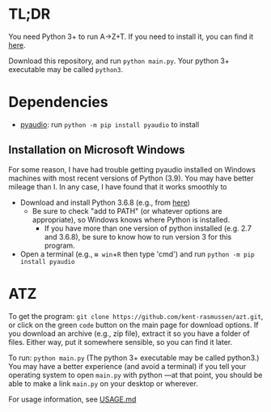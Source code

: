 # TL;DR
You need Python 3+ to run A→Z+T. If you need to install it, you can find it [here](https://python.org).

Download this repository, and run `python main.py`. Your python 3+ executable may be called `python3`.
# Dependencies
* [pyaudio](https://pypi.org/project/PyAudio/): run `python -m pip install pyaudio` to install
## Installation on Microsoft Windows
For some reason, I have had trouble getting pyaudio installed on Windows machines with most recent versions of Python (3.9). You may have better mileage than I. In any case, I have found that it works smoothly to
- Download and install Python 3.6.8 (e.g., from [here](https://www.python.org/ftp/python/3.6.8/python-3.6.8-amd64.exe))
  - Be sure to check "add to PATH" (or whatever options are appropriate), so Windows knows where Python is installed.
    - If you have more than one version of python installed (e.g. 2.7 and 3.6.8), be sure to know how to run version 3 for this program.
- Open a terminal (e.g., `⊞ win`+`R` then type 'cmd') and run `python -m pip install pyaudio`
# ATZ
To get the program: `git clone https://github.com/kent-rasmussen/azt.git`, or click on the green `code` button on the main page for download options. If you download an archive (e.g., zip file), extract it so you have a folder of files. Either way, put it somewhere sensible, so you can find it later.

To run: `python main.py` (The python 3+ executable may be called python3.) You may have a better experience (and avoid a terminal) if you tell your operating system to open `main.py` with python —at that point, you should be able to make a link `main.py` on your desktop or wherever.

For usage information, see [USAGE.md](USAGE.md)
